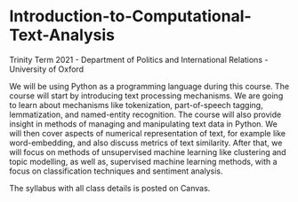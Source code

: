 # Introduction-to-Computational-Text-Analysis
Trinity Term 2021 - Department of Politics and International Relations - University of Oxford


We will be using Python as a programming language during this course.
The course will start by introducing text processing mechanisms. We are going to learn about mechanisms like tokenization, part-of-speech tagging, lemmatization, and named-entity recognition.
The course will also provide insight in methods of managing and manipulating text data in Python.
We will then cover aspects of numerical representation of text, for example like word-embedding, and also discuss metrics of text similarity.
After that, we will focus on methods of unsupervised machine learning like clustering and topic modelling, as well as, supervised machine learning methods, with a focus on classification techniques and sentiment analysis.

The syllabus with all class details is posted on Canvas.
